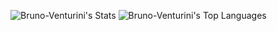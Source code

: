 ![Bruno-Venturini's Stats](https://github-readme-stats.vercel.app/api?username=Bruno-Venturini&theme=vue-dark&show_icons=true&hide_border=true&count_private=true)
![Bruno-Venturini's Top Languages](https://github-readme-stats.vercel.app/api/top-langs/?username=Bruno-Venturini&theme=vue-dark&show_icons=true&hide_border=true&layout=compact)
